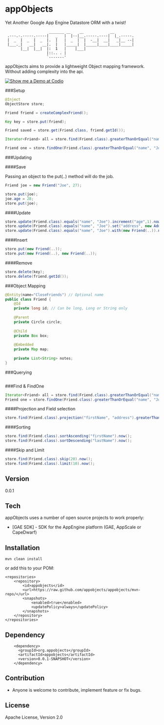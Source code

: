 appObjects
==========

Yet Another Google App Engine Datastore ORM with a twist!

```
                    _______ __    __            __         
 .---.-.-----.-----|   _   |  |--|__.-----.----|  |_.-----.
 |  _  |  _  |  _  |.  |   |  _  |  |  -__|  __|   _|__ --|
 |___._|   __|   __|.  |   |_____|  |_____|____|____|_____|
       |__|  |__|  |:  1   |    |___|                      
                   |::.. . |
                   `-------'     
```
                                                           
appObjects aims to provide a lightweight Object mapping framework. Without adding complexity into the api. 

[![Show me a Demo at Codio](https://codio-public.s3.amazonaws.com/sharing/demo-in-ide.png)](https://codio.com/kerbymart/appObjects)

###Setup

```java
@Inject
ObjectStore store;

Friend friend = createComplexFriend();

Key key = store.put(friend);

Friend saved = store.get(Friend.class, friend.getId()); 

Iterator<Friend> all = store.find(Friend.class).greaterThanOrEqual("name", "Joe").now();

Friend one = store.findOne(Friend.class).greaterThanOrEqual("name", "Joe").now();
```


###Updating

####Save

Passing an object to the put(..) method will do the job.

```java
Friend joe = new Friend("Joe", 27);

store.put(joe);
joe.age = 28;
store.put(joe);
```

####Update
```java
store.update(Friend.class).equals("name", "Joe").increment("age",1).now();
store.update(Friend.class).equals("name", "Joe").set("address", new Address(...)).now();
store.update(Friend.class).equals("name", "Joe").with(new Friend(..)).now();
```

####Insert
```java
store.put(new Friend(..));
store.put(new Friend(..), new Friend(..));
```

####Remove
```java
store.delete(key);
store.delete(friend.getId());
```

###Object Mapping
```java
@Entity(name="CloseFriends") // Optional name
public class Friend {
    @Id
    private long id; // Can be long, Long or String only
    
    @Parent
    private Circle circle;
    
    @Child
    private Box box;
    
    @Embedded
    private Map map;
    
    private List<String> notes; 
}
```


###Querying
```java
```

###Find & FindOne
```java
Iterator<Friend> all = store.find(Friend.class).greaterThanOrEqual("name", "Joe").now();
Friend one = store.findOne(Friend.class).greaterThanOrEqual("name", "Joe").now();
```

####Projection and Field selection
```java
store.find(Friend.class).projection("firstName", "address").greaterThanOrEqual("name", "Joe").now();
```

####Sorting
```java
store.find(Friend.class).sortAscending("firstName").now();
store.find(Friend.class).sortDescending("lastName").now();
```

####Skip and Limit
```java
store.find(Friend.class).skip(20).now();
store.find(Friend.class).limit(10).now();
```



Version
-

0.0.1

Tech
-----------

appObjects uses a number of open source projects to work properly:

* [GAE SDK] - SDK for the AppEngine platform (GAE, AppScale or CapeDwarf)

Installation
--------------

```
mvn clean install
```

or add this to your POM:

    <repositories>
	    <repository>
	        <id>appobjects</id>
	        <url>https://raw.github.com/appobjects/appobjects/mvn-repo/</url>
	        <snapshots>
	            <enabled>true</enabled>
	            <updatePolicy>always</updatePolicy>
	        </snapshots>
	    </repository>
    </repositories>

Dependency
--------------

        <dependency>
		  <groupId>org.appobjects</groupId>
		  <artifactId>appobjects</artifactId>
		  <version>0.0.1-SNAPSHOT</version>
		</dependency>

Contribution
--------------

* Anyone is welcome to contribute,  implement feature or fix bugs.

License
-

Apache License, Version 2.0
